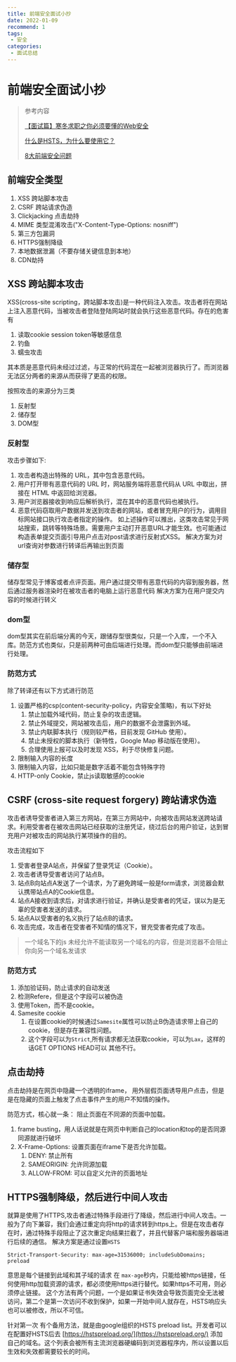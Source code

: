 ```yaml
---
title: 前端安全面试小抄
date: 2022-01-09
recommend: 1
tags:
 - 安全
categories:
 - 面试总结
---
```

# 前端安全面试小抄
> 参考内容
> 
> [【面试篇】寒冬求职之你必须要懂的Web安全](https://juejin.cn/post/6844903842635579405#heading-1)
> 
> [什么是HSTS，为什么要使用它？](https://zhuanlan.zhihu.com/p/130946490)
> 
> [8大前端安全问题](https://insights.thoughtworks.cn/eight-security-problems-in-front-end/)
## 前端安全类型
1. XSS 跨站脚本攻击
2. CSRF 跨站请求伪造
3. Clickjacking 点击劫持
4.  MIME 类型混淆攻击("X-Content-Type-Options: nosniff")
5.  第三方包漏洞
6.  HTTPS强制降级
7.  本地数据泄漏（不要存储关键信息到本地）
8.  CDN劫持

## XSS 跨站脚本攻击
XSS(cross-site scripting，跨站脚本攻击)是一种代码注入攻击。攻击者将在网站上注入恶意代码，当被攻击者登陆登陆网站时就会执行这些恶意代码。存在的危害有
1. 读取cookie session token等敏感信息
2. 钓鱼
3. 蠕虫攻击

其本质是恶意代码未经过过滤，与正常的代码混在一起被浏览器执行了。而浏览器无法区分两者的来源从而获得了更高的权限。

按照攻击的来源分为三类
1. 反射型
2. 储存型
3. DOM型

### 反射型
攻击步骤如下: 
1. 攻击者构造出特殊的 URL，其中包含恶意代码。
2. 用户打开带有恶意代码的 URL 时，网站服务端将恶意代码从 URL 中取出，拼接在 HTML 中返回给浏览器。
3. 用户浏览器接收到响应后解析执行，混在其中的恶意代码也被执行。
4. 恶意代码窃取用户数据并发送到攻击者的网站，或者冒充用户的行为，调用目标网站接口执行攻击者指定的操作。
如上述操作可以推出，这类攻击常见于网站搜索，跳转等特殊场景。需要用户主动打开恶意URL才能生效。也可能通过构造表单提交页面引导用户点击对post请求进行反射式XSS。
解决方案为对url查询对参数进行转译后再输出到页面

### 储存型
储存型常见于博客或者点评页面。用户通过提交带有恶意代码的内容到服务器，然后通过服务器渲染时在被攻击者的电脑上运行恶意代码
解决方案为在用户提交内容的时候进行转义

### dom型
dom型其实在前后端分离的今天，跟储存型很类似，只是一个入库，一个不入库。防范方式也类似，只是前两种可由后端进行处理。而dom型只能够由前端进行处理。

### 防范方式
除了转译还有以下方式进行防范
1. 设置严格的csp(content-security-policy，内容安全策略)，有以下好处
   1. 禁止加载外域代码，防止复杂的攻击逻辑。
   2. 禁止外域提交，网站被攻击后，用户的数据不会泄露到外域。
   3. 禁止内联脚本执行（规则较严格，目前发现 GitHub 使用）。
   4. 禁止未授权的脚本执行（新特性，Google Map 移动版在使用）。
   5. 合理使用上报可以及时发现 XSS，利于尽快修复问题。
2. 限制输入内容的长度
3. 限制输入内容，比如只能是数字活着不能包含特殊字符
4. HTTP-only Cookie，禁止js读取敏感的cookie

## CSRF (cross-site request forgery) 跨站请求伪造

攻击者诱导受害者进入第三方网站，在第三方网站中，向被攻击网站发送跨站请求。利用受害者在被攻击网站已经获取的注册凭证，绕过后台的用户验证，达到冒充用户对被攻击的网站执行某项操作的目的。

攻击流程如下
1. 受害者登录A站点，并保留了登录凭证（Cookie）。
2. 攻击者诱导受害者访问了站点B。
3. 站点B向站点A发送了一个请求，为了避免跨域一般是form请求，浏览器会默认携带站点A的Cookie信息。
4. 站点A接收到请求后，对请求进行验证，并确认是受害者的凭证，误以为是无辜的受害者发送的请求。
5. 站点A以受害者的名义执行了站点B的请求。
6. 攻击完成，攻击者在受害者不知情的情况下，冒充受害者完成了攻击。

> 一个域名下的js 未经允许不能读取另一个域名的内容，但是浏览器不会阻止你向另一个域名发请求

### 防范方式
1. 添加验证码，防止请求的自动发送
2. 检测Refere，但是这个字段可以被伪造
3. 使用Token，而不是cookie。
4. Samesite cookie
   1. 在设置cookie的时候通过`Samesite`属性可以防止B伪造请求带上自己的cookie，但是存在兼容性问题。
   2. 这个字段可以为`Strict`,所有请求都无法获取cookie，可以为`Lax`，这样的话GET OPTIONS HEAD可以 其他不行。

## 点击劫持
点击劫持是在网页中隐藏一个透明的iframe， 用外层假页面诱导用户点击，但是是在隐藏的页面上触发了点击事件产生的用户不知情的操作。

防范方式，核心就一条： 阻止页面在不同源的页面中加载。
1. frame busting，用人话说就是在网页中判断自己的location和top的是否同源 同源就进行破坏
2. X-Frame-Options: 设置页面在iframe下是否允许加载。
   1. DENY: 禁止所有
   2. SAMEORIGIN: 允许同源加载
   3. ALLOW-FROM: 可以自定义允许的页面地址

## HTTPS强制降级，然后进行中间人攻击
就算是使用了HTTPS,攻击者通过特殊手段进行了降级，然后进行中间人攻击。一般为了向下兼容，我们会通过重定向将http的请求转到https上。但是在攻击者存在时，通过特殊手段阻止了这次重定向结果拦截了，并且代替客户端和服务器端进行后续的通信。
解决方案是通过设置`HSTS`
```
Strict-Transport-Security: max-age=31536000; includeSubDomains; preload
```
意思是每个链接到此域和其子域的请求 在 `max-age`秒内，只能给被https链接，任何使用http加载资源的请求，都必须使用https进行替代。如果https不可用，则必须停止链接。
这个方法有两个问题，一个是如果证书失效会导致页面完全无法被访问，第二个是第一次访问不收到保护，如果一开始中间人就存在，HSTS响应头也可以被修改，所以不可信。

针对第一次 有个备用方法，就是由google组织的HSTS preload list。开发者可以在配置好HSTS后去 [https://hstspreload.org/](https://hstspreload.org/) 添加自己的域名。这个列表会被所有主流浏览器硬编码到浏览器程序内，所以设置以后生效和失效都需要较长的时间。